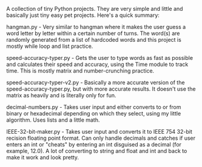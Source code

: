 A collection of tiny Python projects. They are very simple and little and basically just tiny easy pet projects. Here's a quick summary:

hangman.py - Very similar to hangman where it makes the user guess a word letter by letter within a certain number of turns. The word(s) are randomly generated from a list of hardcoded words and this project is mostly while loop and list practice.

speed-accuracy-typer.py - Gets the user to type words as fast as possible and calculates their speed and accuracy, using the Time module to track time. This is mostly matrix and number-crunching practice.

speed-accuracy-typer-v2.py - Basically a more accurate version of the speed-accuracy-typer.py, but with more accurate results. It doesn't use the matrix as heavily and is literally only for fun.

decimal-numbers.py - Takes user input and either converts to or from binary or hexadecimal depending on which they select, using my little algorithm. Uses lists and a little math.

IEEE-32-bit-maker.py - Takes user input and converts it to IEEE 754 32-bit recision floating point format. Can only handle decimals and catches if user enters an int or "cheats" by entering an int disguised as a decimal (for example, 12.0). A lot of converting to string and float and int and back to make it work and look pretty.